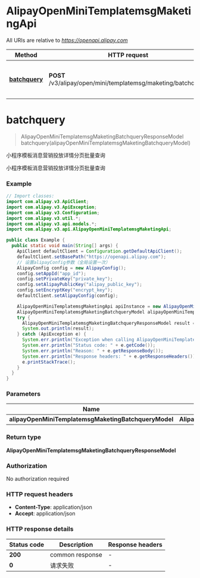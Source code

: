 # AlipayOpenMiniTemplatemsgMaketingApi

All URIs are relative to *https://openapi.alipay.com*

| Method | HTTP request | Description |
|------------- | ------------- | -------------|
| [**batchquery**](AlipayOpenMiniTemplatemsgMaketingApi.md#batchquery) | **POST** /v3/alipay/open/mini/templatemsg/maketing/batchquery | 小程序模板消息营销投放详情分页批量查询 |


<a name="batchquery"></a>
# **batchquery**
> AlipayOpenMiniTemplatemsgMaketingBatchqueryResponseModel batchquery(alipayOpenMiniTemplatemsgMaketingBatchqueryModel)

小程序模板消息营销投放详情分页批量查询

小程序模板消息营销投放详情分页批量查询

### Example
```java
// Import classes:
import com.alipay.v3.ApiClient;
import com.alipay.v3.ApiException;
import com.alipay.v3.Configuration;
import com.alipay.v3.util.*;
import com.alipay.v3.api.models.*;
import com.alipay.v3.api.AlipayOpenMiniTemplatemsgMaketingApi;

public class Example {
  public static void main(String[] args) {
    ApiClient defaultClient = Configuration.getDefaultApiClient();
    defaultClient.setBasePath("https://openapi.alipay.com");
    // 设置alipayConfig参数（全局设置一次）
    AlipayConfig config = new AlipayConfig();
    config.setAppId("app_id");
    config.setPrivateKey("private_key");
    config.setAlipayPublicKey("alipay_public_key");
    config.setEncryptKey("encrypt_key");
    defaultClient.setAlipayConfig(config);

    AlipayOpenMiniTemplatemsgMaketingApi apiInstance = new AlipayOpenMiniTemplatemsgMaketingApi(defaultClient);
    AlipayOpenMiniTemplatemsgMaketingBatchqueryModel alipayOpenMiniTemplatemsgMaketingBatchqueryModel = new AlipayOpenMiniTemplatemsgMaketingBatchqueryModel(); // AlipayOpenMiniTemplatemsgMaketingBatchqueryModel | 
    try {
      AlipayOpenMiniTemplatemsgMaketingBatchqueryResponseModel result = apiInstance.batchquery(alipayOpenMiniTemplatemsgMaketingBatchqueryModel);
      System.out.println(result);
    } catch (ApiException e) {
      System.err.println("Exception when calling AlipayOpenMiniTemplatemsgMaketingApi#batchquery");
      System.err.println("Status code: " + e.getCode());
      System.err.println("Reason: " + e.getResponseBody());
      System.err.println("Response headers: " + e.getResponseHeaders());
      e.printStackTrace();
    }
  }
}
```

### Parameters

| Name | Type | Description  | Notes |
|------------- | ------------- | ------------- | -------------|
| **alipayOpenMiniTemplatemsgMaketingBatchqueryModel** | **AlipayOpenMiniTemplatemsgMaketingBatchqueryModel**|  | [optional] |

### Return type

**AlipayOpenMiniTemplatemsgMaketingBatchqueryResponseModel**

### Authorization

No authorization required

### HTTP request headers

 - **Content-Type**: application/json
 - **Accept**: application/json

### HTTP response details
| Status code | Description | Response headers |
|-------------|-------------|------------------|
| **200** | common response |  -  |
| **0** | 请求失败 |  -  |

